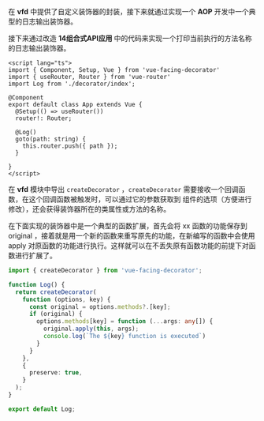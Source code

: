 在 **vfd** 中提供了自定义装饰器的封装，接下来就通过实现一个 **AOP** 开发中一个典型的日志输出装饰器。

接下来通过改造 **14组合式API应用** 中的代码来实现一个打印当前执行的方法名称的日志输出装饰器。

```vue
<script lang="ts">
import { Component, Setup, Vue } from 'vue-facing-decorator'
import { useRouter, Router } from 'vue-router'
import Log from './decorator/index';
  
@Component
export default class App extends Vue {
  @Setup(() => useRouter())
  router!: Router;

  @Log()
  goto(path: string) {
    this.router.push({ path });
  }
  
}
</script>
```
在 **vfd** 模块中导出 `createDecorator` ，`createDecorator` 需要接收一个回调函数，在这个回调函数被触发时，可以通过它的参数获取到 组件的选项（方便进行修改），还会获得装饰器所在的类属性或方法的名称。

在下面实现的装饰器中是一个典型的函数扩展，首先会将 xx 函数的功能保存到 original ，接着就是用一个新的函数来重写原先的功能，在新编写的函数中会使用 apply 对原函数的功能进行执行。这样就可以在不丢失原有函数功能的前提下对函数进行扩展了。

```typescript
import { createDecorator } from 'vue-facing-decorator';

function Log() {
  return createDecorator(
    function (options, key) {
      const original = options.methods?.[key];
      if (original) {
        options.methods[key] = function (...args: any[]) {
          original.apply(this, args);
          console.log(`The ${key} function is executed`)
        }
      }
    },
    {
      preserve: true,
    }
  );
}

export default Log;
```

[^注]: 需要装饰器所描述的类属性或类方法需要再装饰器生效前保留，需要开启 preserve 选项，在上面的案例中很显然我们是需要得到所描述的方法的，故进行了开启。


